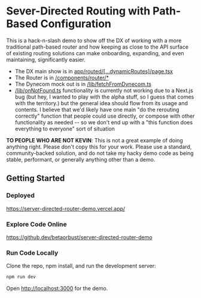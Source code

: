 # Sever-Directed Routing with Path-Based Configuration

This is a hack-n-slash demo to show off the DX of working with a more
traditional path-based router and how keeping as close to the API surface of
existing routing solutions can make onboarding, expanding, and even maintaining,
significantly easier.

- The DX main show is in [app/routed/[...dynamicRoutes]/page.tsx](https://github.com/betaorbust/server-directed-router-demo/blob/main/app/routed/%5B...dynamicRoutes%5D/page.tsx)
- The Router is in [/components/router/\*](https://github.com/betaorbust/server-directed-router-demo/blob/main/components/router)
- The Dynecom mock out is in [/lib/fetchFromDynecom.ts](https://github.com/betaorbust/server-directed-router-demo/blob/main/lib/fetchFromDynecom.ts)
- [/lib/onNotFound.ts](https://github.com/betaorbust/server-directed-router-demo/blob/main/lib/onNotFound.ts) functionality is currently not working due to a Next.js bug (but hey, I wanted to play with the alpha stuff, so I guess that comes with the territory.) but the general idea should flow from its usage and contents. I believe that we'd likely have one main "do the rerouting correctly" function that people could use directly, or compose with other functionality as needed -- so we don't end up with a "this function does everything to everyone" sort of situation

**TO PEOPLE WHO ARE NOT KEVIN**: This is not a great example of doing anything
right. Please don't copy this for your work. Please use a standard,
community-backed solution, and do not take my hacky demo code as being stable,
performant, or generally anything other than a demo.

## Getting Started

### Deployed

https://server-directed-router-demo.vercel.app/

### Explore Code Online

https://github.dev/betaorbust/server-directed-router-demo

### Run Code Locally

Clone the repo, npm install, and run the development server:

```bash
npm run dev
```

Open [http://localhost:3000](http://localhost:3000) for the demo.
